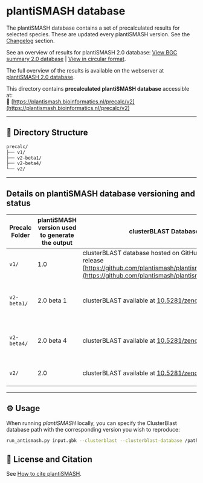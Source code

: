 # plantiSMASH database

The plantiSMASH database contains a set of precalculated results for selected species. These are updated every plantiSMASH version. See the [Changelog](../changelog/index.md) section. 

See an overview of results for plantiSMASH 2.0 database: [View BGC summary 2.0 database](../assets/images/v2.1_Oct2025_bgccount_spe_rectangle.pdf) | [View in circular format](../assets/images/v2.1_Oct2025_bgccount_spe_circ.pdf). 

The full overview of the results is available on the webserver at [plantiSMASH 2.0 database](https://plantismash.bioinformatics.nl/precalc/v2/). 

This directory contains **precalculated plantiSMASH database** accessible at:  
🔗 [https://plantismash.bioinformatics.nl/precalc/v2](https://plantismash.bioinformatics.nl/precalc/v2)

---

## 📁 Directory Structure

```bash
precalc/
├── v1/
├── v2-beta1/
├── v2-beta4/
└── v2/
```

---

## Details on plantiSMASH database versioning and status 

| Precalc Folder | plantiSMASH version used to generate the output | clusterBLAST Database used | Public Release Date | Nr. of genomes | Notes | Status (Public or Archived) | 
|----------------|---------------------|------------------------|--------------|--------------|-------------|--------|
| `v1/` | 1.0 | clusterBLAST database hosted on GitHub plantiSMASH 1.0 release [https://github.com/plantismash/plantismash/releases/tag/1.0](https://github.com/plantismash/plantismash/releases/tag/1.0) | DATE | 49 | Coexpress module results available in Arabidopsis thaliana [https://plantismash.bioinformatics.nl/precalc/v1/Arabidopsis_thaliana/](https://plantismash.bioinformatics.nl/precalc/v1/Arabidopsis_thaliana/) | Public in the plantiSMASH database [https://plantismash.bioinformatics.nl/precalc/v1](https://plantismash.bioinformatics.nl/precalc/v1) | 
| `v2-beta1/` | 2.0 beta 1 | clusterBLAST available at [10.5281/zenodo.16927685](https://zenodo.org/records/16927685) | DATE | 387 | NOTES | Public in the plantiSMASH database [https://plantismash.bioinformatics.nl/precalc/v2-beta1](https://plantismash.bioinformatics.nl/precalc/v2-beta1) |
| `v2-beta4/` | 2.0 beta 4 | clusterBLAST available at [10.5281/zenodo.17178066](https://zenodo.org/records/17178066) | DATE | 387 | NOTES | Public in the plantiSMASH database [https://plantismash.bioinformatics.nl/precalc/v2-beta4](https://plantismash.bioinformatics.nl/precalc/v2-beta4) |
| `v2/` | 2.0 | clusterBLAST available at [10.5281/zenodo.17396002](https://zenodo.org/records/17396002) | Public stable release | 430 | TFBS module results available in Arabidopsis thaliana for 1*10-4 p-value  and 500 bp window scanning size. | Public in the plantiSMASH database [https://plantismash.bioinformatics.nl/precalc/v2](https://plantismash.bioinformatics.nl/precalc/v2)  | 

---

## ⚙️ Usage

When running *plantiSMASH* locally, you can specify the ClusterBlast database path with the corresponding version you wish to reproduce:

```bash
run_antismash.py input.gbk --clusterblast --clusterblast-database /path/to/precalc/clusterblastdb/
```


## 📄 License and Citation

See [How to cite plantiSMASH](https://plantismash.github.io/documentation/about/#how-to-cite). 